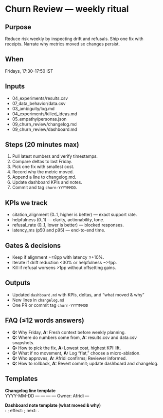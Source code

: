 # Churn Review — weekly ritual
## Purpose
Reduce risk weekly by inspecting drift and refusals. Ship one fix with receipts. Narrate why metrics moved so changes persist.

## When
Fridays, 17:30–17:50 IST

## Inputs
- 04_experiments/results.csv
- 07_data_behavior/data.csv
- 03_ambiguity/log.md
- 04_experiments/killed_ideas.md
- 05_empathy/personas.json
- 09_churn_review/changelog.md
- 09_churn_review/dashboard.md

## Steps (20 minutes max)
1. Pull latest numbers and verify timestamps.  
2. Compare deltas to last Friday.  
3. Pick one fix with smallest cost.  
4. Record why the metric moved.  
5. Append a line to changelog.md.  
6. Update dashboard KPIs and notes.  
7. Commit and tag `churn-YYYYMMDD`.

## KPIs we track
- citation_alignment (0..1, higher is better) — exact support rate.  
- helpfulness (0..1) — clarity, actionability, tone.  
- refusal_rate (0..1, lower is better) — blocked responses.  
- latency_ms (p50 and p95) — end-to-end time.

## Gates & decisions
- Keep if alignment +≥8pp with latency ≤+10%.  
- Iterate if drift reduction <30% or helpfulness −>1pp.  
- Kill if refusal worsens >1pp without offsetting gains.

## Outputs
- Updated `dashboard.md` with KPIs, deltas, and “what moved & why”  
- New lines in `changelog.md`  
- One PR or commit tag `churn-YYYYMMDD`

## FAQ (≤12 words answers)
- **Q:** Why Friday, **A:** Fresh context before weekly planning.  
- **Q:** Where do numbers come from, **A:** results.csv and data.csv snapshots.  
- **Q:** How to pick the fix, **A:** Lowest cost, highest KPI lift.  
- **Q:** What if no movement, **A:** Log “flat,” choose a micro-ablation.  
- **Q:** Who approves, **A:** Afridi confirms; Reviewer informed.  
- **Q:** How to rollback, **A:** Revert commit; update dashboard and changelog.

## Templates
**Changelog line template**  
YYYY-MM-DD — <change> — <metric movement> — <why> — Owner: Afridi — <repo path>

**Dashboard note template (what moved & why)**  
<change>: <short why>; effect: <metric delta>; next: <one action>.